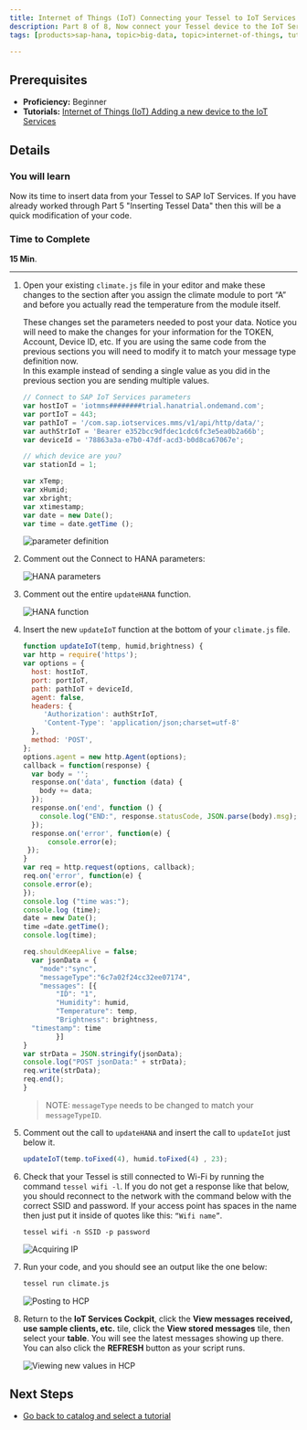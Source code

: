 ```yaml
---
title: Internet of Things (IoT) Connecting your Tessel to IoT Services
description: Part 8 of 8, Now connect your Tessel device to the IoT Services for sending data
tags: [products>sap-hana, topic>big-data, topic>internet-of-things, tutorial>beginner ]

---
```


## Prerequisites  
 - **Proficiency:** Beginner
 - **Tutorials:** [Internet of Things (IoT) Adding a new device to the IoT Services](http://go.sap.com/developer/tutorials/iot-part7-add-device.html)


## Details
### You will learn  
Now its time to insert data from your Tessel to SAP IoT Services. If you have already worked through Part 5 "Inserting Tessel Data" then this will be a quick modification of your code.  


### Time to Complete
**15 Min**.

---

1. Open your existing `climate.js` file in your editor and make these changes to the section after you assign the climate module to port “A” and before you actually read the temperature from the module itself.

    These changes set the parameters needed to post your data. Notice you will need to make the changes for your information for the TOKEN, Account, Device ID, etc.
    If you are using the same code from the previous sections you will need to modify it to match your message type definition now.  
    In this example instead of sending a single value as you did in the previous section you are sending multiple values.

    ```javascript
    // Connect to SAP IoT Services parameters
    var hostIoT = 'iotmms########trial.hanatrial.ondemand.com';
    var portIoT = 443;
    var pathIoT = '/com.sap.iotservices.mms/v1/api/http/data/';
    var authStrIoT = 'Bearer e352bcc9dfdec1cdc6fc3e5ea0b2a66b';
    var deviceId = '78863a3a-e7b0-47df-acd3-b0d8ca67067e';

    // which device are you?
    var stationId = 1;

    var xTemp;
    var xHumid;
    var xbright;
    var xtimestamp;
    var date = new Date();
    var time = date.getTime ();
    ```

    ![parameter definition](https://raw.githubusercontent.com/SAPDocuments/Tutorials/master/tutorials/iot-part8-hcp-services-tessel/p8_1.png)

2. Comment out the Connect to HANA parameters:

    ![HANA parameters](https://raw.githubusercontent.com/SAPDocuments/Tutorials/master/tutorials/iot-part8-hcp-services-tessel/p8_2.png)

3. Comment out the entire `updateHANA` function.

    ![HANA function](https://raw.githubusercontent.com/SAPDocuments/Tutorials/master/tutorials/iot-part8-hcp-services-tessel/p8_3.png)

4. Insert the new `updateIoT` function at the bottom of your `climate.js` file.


    ```javascript
    function updateIoT(temp, humid,brightness) {
    var http = require('https');
    var options = {
      host: hostIoT,
      port: portIoT,
      path: pathIoT + deviceId,
      agent: false,
      headers: {
         'Authorization': authStrIoT,
         'Content-Type': 'application/json;charset=utf-8'
      },
      method: 'POST',     
    };
    options.agent = new http.Agent(options);
    callback = function(response) {
      var body = '';
      response.on('data', function (data) {
        body += data;
      });
      response.on('end', function () {
        console.log("END:", response.statusCode, JSON.parse(body).msg);
      });
      response.on('error', function(e) {
          console.error(e);
     });    
    }
    var req = http.request(options, callback);
    req.on('error', function(e) {
    console.error(e);
    });
    console.log ("time was:");
    console.log (time);
    date = new Date();
    time =date.getTime();
    console.log(time);

    req.shouldKeepAlive = false;
      var jsonData = {
        "mode":"sync",
        "messageType":"6c7a02f24cc32ee07174",
        "messages": [{
            "ID": "1",
            "Humidity": humid,
            "Temperature": temp,
            "Brightness": brightness,
      "timestamp": time
            }]
    }
    var strData = JSON.stringify(jsonData);
    console.log("POST jsonData:" + strData);
    req.write(strData);
    req.end();
    }
    ```

    >NOTE: `messageType` needs to be changed to match your `messageTypeID`.


5. Comment out the call to `updateHANA` and insert the call to `updateIot` just below it.

    ```javascript
    updateIoT(temp.toFixed(4), humid.toFixed(4) , 23);
    ```

6. Check that your Tessel is still connected to Wi-Fi by running the command `tessel wifi -l`. If you do not get a response like that below, you should reconnect to the network with the command below with the correct SSID and password. If your access point has spaces in the name then just put it inside of quotes like this: `“Wifi name”`.

    `tessel wifi -n SSID -p password`

    ![Acquiring IP](https://raw.githubusercontent.com/SAPDocuments/Tutorials/master/tutorials/iot-part8-hcp-services-tessel/p8_6.png)

7. Run your code, and you should see an output like the one below:

    ```bash
    tessel run climate.js
    ```

    ![Posting to HCP](https://raw.githubusercontent.com/SAPDocuments/Tutorials/master/tutorials/iot-part8-hcp-services-tessel/p8_7.png)


8. Return to the **IoT Services Cockpit**, click the **View messages received, use sample clients, etc.** tile, click the **View stored messages** tile, then select your **table**. You will see the latest messages showing up there. You can also click the **REFRESH** button as your script runs.

    ![Viewing new values in HCP](https://raw.githubusercontent.com/SAPDocuments/Tutorials/master/tutorials/iot-part8-hcp-services-tessel/p8_8.png)

## Next Steps
 - [Go back to catalog and select a tutorial](http://go.sap.com/developer/tutorials.html)
